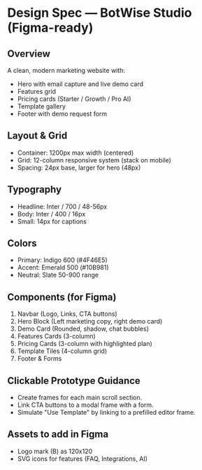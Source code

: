 # Design Spec — BotWise Studio (Figma-ready)

## Overview
A clean, modern marketing website with:
- Hero with email capture and live demo card
- Features grid
- Pricing cards (Starter / Growth / Pro AI)
- Template gallery
- Footer with demo request form

## Layout & Grid
- Container: 1200px max width (centered)
- Grid: 12-column responsive system (stack on mobile)
- Spacing: 24px base, larger for hero (48px)

## Typography
- Headline: Inter / 700 / 48-56px
- Body: Inter / 400 / 16px
- Small: 14px for captions

## Colors
- Primary: Indigo 600 (#4F46E5)
- Accent: Emerald 500 (#10B981)
- Neutral: Slate 50-900 range

## Components (for Figma)
1. Navbar (Logo, Links, CTA buttons)
2. Hero Block (Left marketing copy, right demo card)
3. Demo Card (Rounded, shadow, chat bubbles)
4. Features Cards (3-column)
5. Pricing Cards (3-column with highlighted plan)
6. Template Tiles (4-column grid)
7. Footer & Forms

## Clickable Prototype Guidance
- Create frames for each main scroll section.
- Link CTA buttons to a modal frame with a form.
- Simulate "Use Template" by linking to a prefilled editor frame.

## Assets to add in Figma
- Logo mark (B) as 120x120
- SVG icons for features (FAQ, Integrations, AI)

